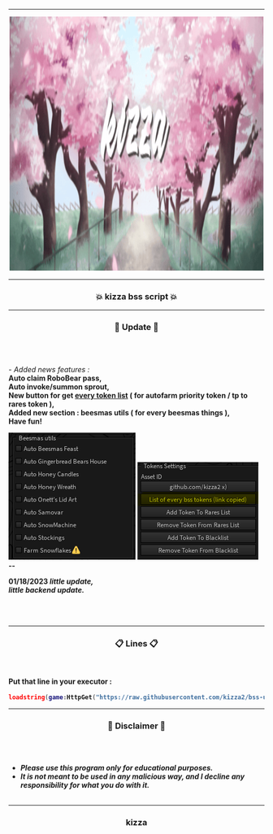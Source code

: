 -----

<p align="center">
<img src="https://raw.githubusercontent.com/kizza2/kizza2/main/standard.gif", width="500", height="500">
</p>

-----

### <p align="center">💥 kizza bss script 💥</p>

-----

### <p align="center">🎈 Update 🎈</p>

<br><br>
<p>- <em>Added news features :</em><br>
<strong>Auto claim RoboBear pass,<br>
  Auto invoke/summon sprout,<br>
  New button for get <a href="https://raw.githubusercontent.com/kizza2/bss-updated/main/utils/Tokens-id">every token list</a> ( for autofarm priority token / tp to         rares token ),<br>
  Added new section : beesmas utils ( for every beesmas things ),<br>
  Have fun!   
</p>
<img src="https://raw.githubusercontent.com/kizza2/bss-updated/main/utils/Beesmas%20utils%20(pic).png">
<img src="https://raw.githubusercontent.com/kizza2/bss-updated/main/utils/List%20of%20tokens(pic).png"><br>
--
<br>
<p><strong>01/18/2023 </strong><em>little update,<br>
  little backend update.</em>
</p>
  
<br><br>

-----

### <p align="center">📋 Lines 📋</p>

<br><br>
**Put that line in your executor** :<br>
```lua
loadstring(game:HttpGet("https://raw.githubusercontent.com/kizza2/bss-updated/main/A-Script%20Bss%20kizza%20updated%20v3.0.0.lua", true))()
```

-----
### <p align="center">📌 Disclaimer 📌</p>

<br><br>
* ***Please use this program only for educational purposes.***
* ***It is not meant to be used in any malicious way, and I decline any responsibility for what you do with it.***
<br><br>

-----

### <p align="center">kizza</p>
